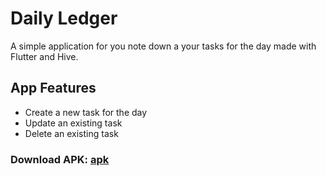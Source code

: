 # Daily Ledger

A simple application for you note down a your tasks for the day made with Flutter and Hive.

## App Features

- Create a new task for the day
- Update an existing task
- Delete an existing task

### Download APK: [apk](personal_ledger.apk)
